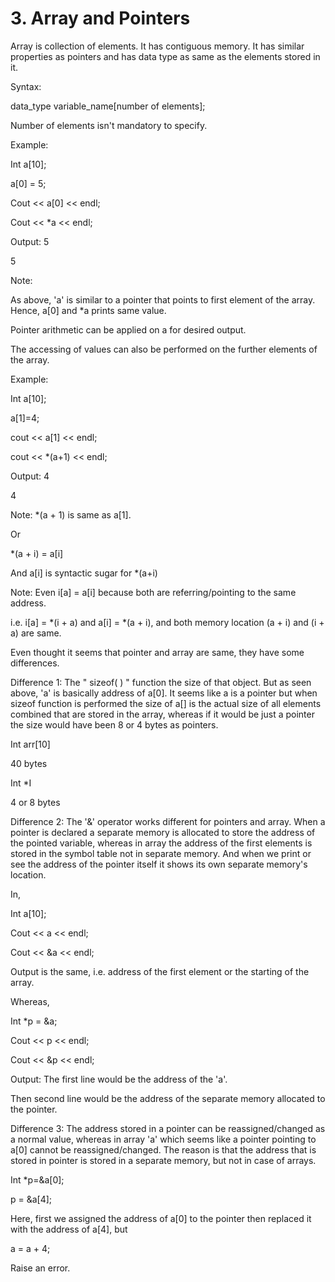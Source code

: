 # 3. Array and Pointers   

Array is collection of elements. It has contiguous memory. It has similar properties as pointers and has data type as same as the elements stored in it.

Syntax:

data_type variable_name[number of elements];

Number of elements isn't mandatory to specify.

Example:

Int a[10];

a[0] = 5;

Cout << a[0] << endl;

Cout << *a << endl;

Output: 5

 5

Note:

As above, 'a' is similar to a pointer that points to first element of the array. Hence, a[0] and *a prints same value.

Pointer arithmetic can be applied on a for desired output.

The accessing of values can also be performed on the further elements of the array.

Example:

Int a[10];

a[1]=4;

cout << a[1] << endl;

cout << *(a+1) << endl;

Output: 4

 4

Note: *(a + 1) is same as a[1].

Or

*(a + i) = a[i]

And a[i] is syntactic sugar for *(a+i)

Note: Even i[a] = a[i] because both are referring/pointing to the same address.

i.e. i[a] = *(i + a) and a[i] = *(a + i), and both memory location (a + i) and (i + a) are same.

Even thought it seems that pointer and array are same, they have some differences.

Difference 1: The " sizeof( ) " function the size of that object. But as seen above, 'a' is basically address of a[0]. It seems like a is a pointer but when sizeof function is performed the size of a[] is the actual size of all elements combined that are stored in the array, whereas if it would be just a pointer the size would have been 8 or 4 bytes as pointers.

Int arr[10]

40 bytes

Int *I

4 or 8 bytes

Difference 2: The '&' operator works different for pointers and array. When a pointer is declared a separate memory is allocated to store the address of the pointed variable, whereas in array the address of the first elements is stored in the symbol table not in separate memory. And when we print or see the address of the pointer itself it shows its own separate memory's location.

In,

Int a[10];

Cout << a << endl;

Cout << &a << endl;

Output is the same, i.e. address of the first element or the starting of the array.

Whereas,

Int *p = &a;

Cout << p << endl;

Cout << &p << endl;

Output: The first line would be the address of the 'a'.

 Then second line would be the address of the separate memory allocated to the pointer.

Difference 3: The address stored in a pointer can be reassigned/changed as a normal value, whereas in array 'a' which seems like a pointer pointing to a[0] cannot be reassigned/changed. The reason is that the address that is stored in pointer is stored in a separate memory, but not in case of arrays.

Int *p=&a[0];

p = &a[4];

Here, first we assigned the address of a[0] to the pointer then replaced it with the address of a[4], but

a = a + 4;

Raise an error.